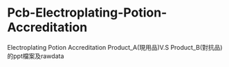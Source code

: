 # Pcb-Electroplating-Potion-Accreditation
Electroplating Potion Accreditation Product_A(現用品)V.S Product_B(對抗品)的ppt檔案及rawdata
